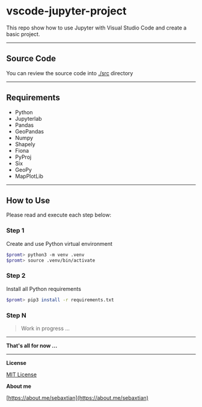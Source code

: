 # vscode-jupyter-project

This repo show how to use Jupyter with Visual Studio Code and create a basic project.

---

## Source Code

You can review the source code into [./src](./src) directory

---

## Requirements

* Python
* Jupyterlab
* Pandas
* GeoPandas
* Numpy
* Shapely
* Fiona
* PyProj
* Six
* GeoPy
* MapPlotLib

---

## How to Use

Please read and execute each step below:

### Step 1

Create and use Python virtual environment

```bash
$promt> python3 -m venv .venv
$promt> source .venv/bin/activate
```

### Step 2

Install all Python requirements

```bash
$promt> pip3 install -r requirements.txt
```

### Step N

> Work in progress ...

---

**That's all for now ...**

---

**License**

[MIT License](./LICENSE)

**About me**

[https://about.me/sebaxtian](https://about.me/sebaxtian)
